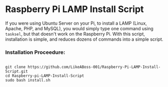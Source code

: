 <h1>Raspberry Pi LAMP Install Script</h1>
<p>If you were using Ubuntu Server on your Pi, to install a LAMP (Linux, Apache, PHP, and MySQL), you would simply type one command using <code>tasksel</code>, but that doesn't work on the Raspberry Pi.  With this script, installation is simple, and reduces dozens of commands into a simple script.</p>

<h3>Installation Proceedure:</h3>
<code>
git clone https://github.com/LikeABoss-001/Raspberry-Pi-LAMP-Install-Script.git
cd Raspberry-pi-LAMP-Install-Script
sudo bash install.sh
</code>

